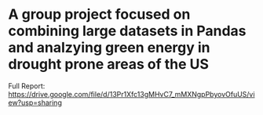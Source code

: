 # A group project focused on combining large datasets in Pandas and analzying green energy in drought prone areas of the US
Full Report: https://drive.google.com/file/d/13Pr1Xfc13gMHvC7_mMXNgpPbyovOfuUS/view?usp=sharing
